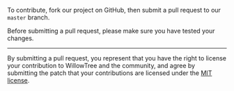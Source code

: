 To contribute, fork our project on GitHub, then submit a pull request to our `master` branch.

Before submitting a pull request, please make sure you have tested your changes.

---

By submitting a pull request, you represent that you have the right to license
your contribution to WillowTree and the community, and agree by submitting the patch
that your contributions are licensed under the [MIT license](LICENSE).
